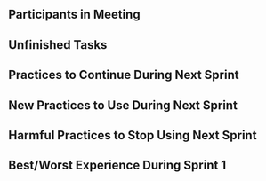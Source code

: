 ## Participants in Meeting



## Unfinished Tasks



## Practices to Continue During Next Sprint



## New Practices to Use During Next Sprint



## Harmful Practices to Stop Using Next Sprint



## Best/Worst Experience During Sprint 1